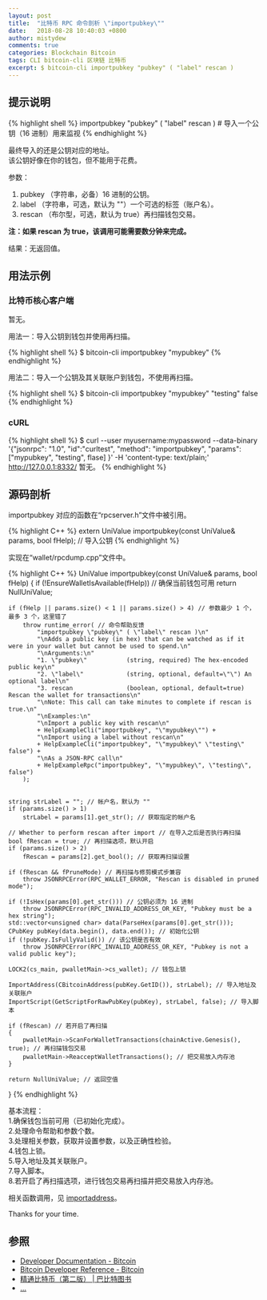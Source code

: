 ```yaml
---
layout: post
title:  "比特币 RPC 命令剖析 \"importpubkey\""
date:   2018-08-28 10:40:03 +0800
author: mistydew
comments: true
categories: Blockchain Bitcoin
tags: CLI bitcoin-cli 区块链 比特币
excerpt: $ bitcoin-cli importpubkey "pubkey" ( "label" rescan )
---
```

## 提示说明

{% highlight shell %}
importpubkey "pubkey" ( "label" rescan ) # 导入一个公钥（16 进制）用来监视
{% endhighlight %}

最终导入的还是公钥对应的地址。<br>
该公钥好像在你的钱包，但不能用于花费。

参数：<br>
1. pubkey （字符串，必备）16 进制的公钥。<br>
2. label （字符串，可选，默认为 ""）一个可选的标签（账户名）。<br>
3. rescan （布尔型，可选，默认为 true）再扫描钱包交易。

**注：如果 rescan 为 true，该调用可能需要数分钟来完成。**

结果：无返回值。

## 用法示例

### 比特币核心客户端

暂无。

用法一：导入公钥到钱包并使用再扫描。

{% highlight shell %}
$ bitcoin-cli importpubkey "mypubkey"
{% endhighlight %}

用法二：导入一个公钥及其关联账户到钱包，不使用再扫描。

{% highlight shell %}
$ bitcoin-cli importpubkey "mypubkey" "testing" false
{% endhighlight %}

### cURL

{% highlight shell %}
$ curl --user myusername:mypassword --data-binary '{"jsonrpc": "1.0", "id":"curltest", "method": "importpubkey", "params": ["mypubkey", "testing", flase] }' -H 'content-type: text/plain;' http://127.0.0.1:8332/
暂无。
{% endhighlight %}

## 源码剖析
importpubkey 对应的函数在“rpcserver.h”文件中被引用。

{% highlight C++ %}
extern UniValue importpubkey(const UniValue& params, bool fHelp); // 导入公钥
{% endhighlight %}

实现在“wallet/rpcdump.cpp”文件中。

{% highlight C++ %}
UniValue importpubkey(const UniValue& params, bool fHelp)
{
    if (!EnsureWalletIsAvailable(fHelp)) // 确保当前钱包可用
        return NullUniValue;

    if (fHelp || params.size() < 1 || params.size() > 4) // 参数最少 1 个，最多 3 个，这里错了
        throw runtime_error( // 命令帮助反馈
            "importpubkey \"pubkey\" ( \"label\" rescan )\n"
            "\nAdds a public key (in hex) that can be watched as if it were in your wallet but cannot be used to spend.\n"
            "\nArguments:\n"
            "1. \"pubkey\"           (string, required) The hex-encoded public key\n"
            "2. \"label\"            (string, optional, default=\"\") An optional label\n"
            "3. rescan               (boolean, optional, default=true) Rescan the wallet for transactions\n"
            "\nNote: This call can take minutes to complete if rescan is true.\n"
            "\nExamples:\n"
            "\nImport a public key with rescan\n"
            + HelpExampleCli("importpubkey", "\"mypubkey\"") +
            "\nImport using a label without rescan\n"
            + HelpExampleCli("importpubkey", "\"mypubkey\" \"testing\" false") +
            "\nAs a JSON-RPC call\n"
            + HelpExampleRpc("importpubkey", "\"mypubkey\", \"testing\", false")
        );


    string strLabel = ""; // 帐户名，默认为 ""
    if (params.size() > 1)
        strLabel = params[1].get_str(); // 获取指定的帐户名

    // Whether to perform rescan after import // 在导入之后是否执行再扫描
    bool fRescan = true; // 再扫描选项，默认开启
    if (params.size() > 2)
        fRescan = params[2].get_bool(); // 获取再扫描设置

    if (fRescan && fPruneMode) // 再扫描与修剪模式步兼容
        throw JSONRPCError(RPC_WALLET_ERROR, "Rescan is disabled in pruned mode");

    if (!IsHex(params[0].get_str())) // 公钥必须为 16 进制
        throw JSONRPCError(RPC_INVALID_ADDRESS_OR_KEY, "Pubkey must be a hex string");
    std::vector<unsigned char> data(ParseHex(params[0].get_str()));
    CPubKey pubKey(data.begin(), data.end()); // 初始化公钥
    if (!pubKey.IsFullyValid()) // 该公钥是否有效
        throw JSONRPCError(RPC_INVALID_ADDRESS_OR_KEY, "Pubkey is not a valid public key");

    LOCK2(cs_main, pwalletMain->cs_wallet); // 钱包上锁

    ImportAddress(CBitcoinAddress(pubKey.GetID()), strLabel); // 导入地址及关联账户
    ImportScript(GetScriptForRawPubKey(pubKey), strLabel, false); // 导入脚本

    if (fRescan) // 若开启了再扫描
    {
        pwalletMain->ScanForWalletTransactions(chainActive.Genesis(), true); // 再扫描钱包交易
        pwalletMain->ReacceptWalletTransactions(); // 把交易放入内存池
    }

    return NullUniValue; // 返回空值
}
{% endhighlight %}

基本流程：<br>
1.确保钱包当前可用（已初始化完成）。<br>
2.处理命令帮助和参数个数。<br>
3.处理相关参数，获取并设置参数，以及正确性检验。<br>
4.钱包上锁。<br>
5.导入地址及其关联账户。<br>
7.导入脚本。<br>
8.若开启了再扫描选项，进行钱包交易再扫描并把交易放入内存池。

相关函数调用，见 [importaddress](/blog/2018/06/bitcoin-rpc-command-importaddress.html)。

Thanks for your time.

## 参照
* [Developer Documentation - Bitcoin](https://bitcoin.org/en/developer-documentation)
* [Bitcoin Developer Reference - Bitcoin](https://bitcoin.org/en/developer-reference#importpubkey)
* [精通比特币（第二版） \| 巴比特图书](http://book.8btc.com/masterbitcoin2cn)
* [...](https://github.com/mistydew/blockchain)

